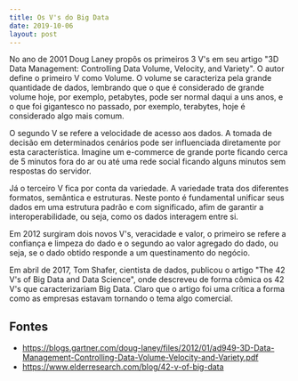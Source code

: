 ```yaml
---
title: Os V's do Big Data
date: 2019-10-06
layout: post
---
```


No ano de 2001 Doug Laney propôs os primeiros 3 V's em seu artigo "3D Data Management: Controlling Data Volume, Velocity, and Variety". O autor define o primeiro V como Volume. O volume se caracteriza pela grande quantidade de dados, lembrando que o que é considerado de grande volume hoje, por exemplo, petabytes, pode ser normal daqui a uns anos, e o que foi gigantesco no passado, por exemplo, terabytes, hoje é considerado algo mais comum.


O segundo V se refere a velocidade de acesso aos dados. A tomada de decisão em determinados cenários pode ser influenciada diretamente por esta característica. Imagine um e-commerce de grande porte ficando cerca de 5 minutos fora do ar ou até uma rede social ficando alguns minutos sem respostas do servidor.


Já o terceiro V fica por conta da variedade. A variedade trata dos diferentes formatos, semântica e estruturas. Neste ponto é fundamental unificar seus dados em uma estrutura padrão e com significado, afim de garantir a interoperabilidade, ou seja, como os dados interagem entre si.


Em 2012 surgiram dois novos V's, veracidade e valor, o primeiro se refere a confiança e limpeza do dado e o segundo ao valor agregado do dado, ou seja, se o dado obtido responde a um questinamento do negócio.


Em abril de 2017, Tom Shafer, cientista de dados, publicou o artigo "The 42 V's of Big Data and Data Science", onde descreveu de forma cômica os 42 V's que caracterizariam Big Data. Claro que o artigo foi uma crítica a forma como as empresas estavam tornando o tema algo comercial.


## Fontes

- <https://blogs.gartner.com/doug-laney/files/2012/01/ad949-3D-Data-Management-Controlling-Data-Volume-Velocity-and-Variety.pdf>
- <https://www.elderresearch.com/blog/42-v-of-big-data>
